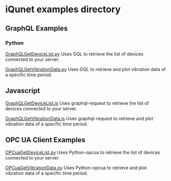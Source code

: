 # iQunet examples directory

## GraphQL Examples

### Python
[GraphQLGetDeviceList.py](https://github.com/iqunet/sern/blob/master/examples/GraphQLGetDeviceList.py) Uses GQL to retrieve the list of devices connected to your server.

[GraphQLGetVibrationData.py](https://github.com/iqunet/sern/blob/master/examples/GraphQLGetVibrationData.py) Uses GQL to retrieve and plot vibration data of a specific time period.

## Javascript
[GraphQLGetDeviceList.js](https://github.com/iqunet/sern/blob/master/examples/GraphQLGetDeviceList.js) Uses graphql-request to retrieve the list of devices connected to your server.

[GraphQLGetVibrationData.js](https://github.com/iqunet/sern/blob/master/examples/GraphQLGetVibrationData.js) Uses graphql-request to retrieve and plot vibration data of a specific time period.

## OPC UA Client Examples
[OPCuaGetDeviceList.py](https://github.com/iqunet/sern/blob/master/examples/OPCuaGetDeviceList.py) Uses Python-opcua to retrieve the list of devices connected to your server.

[OPCuaGetVibrationData.py](https://github.com/iqunet/sern/blob/master/examples/OPCuaGetVibrationData.py) Uses Python-opcua to retrieve and plot vibration data of a specific time period.
